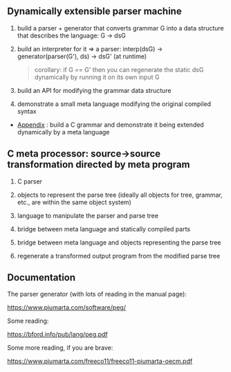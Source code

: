 ## Dynamically extensible parser machine

1. build a parser + generator that converts grammar G into a data structure that describes the language: G -> dsG

2. build an interpreter for it => a parser: interp(dsG) -> generator(parser(G'), ds) -> dsG' (at runtime)
   > corollary: if G == G' then you can regenerate the static dsG dynamically by running it on its own input G

3. build an API for modifying the grammar data structure

4. demonstrate a small meta language modifying the original compiled syntax

* <u>Appendix</u> : build a C grammar and demonstrate it being extended dynamically by a meta language

## C meta processor: source->source transformation directed by meta program

1. C parser

2. objects to represent the parse tree (ideally all objects for tree, grammar, etc., are within the same object system)

3. language to manipulate the parser and parse tree

4. bridge between meta language and statically compiled parts

5. bridge between meta language and objects representing the parse tree

6. regenerate a transformed output program from the modified parse tree

## Documentation

The parser generator (with lots of reading in the manual page):

https://www.piumarta.com/software/peg/

Some reading:

https://bford.info/pub/lang/peg.pdf

Some more reading, if you are brave:

https://www.piumarta.com/freeco11/freeco11-piumarta-oecm.pdf